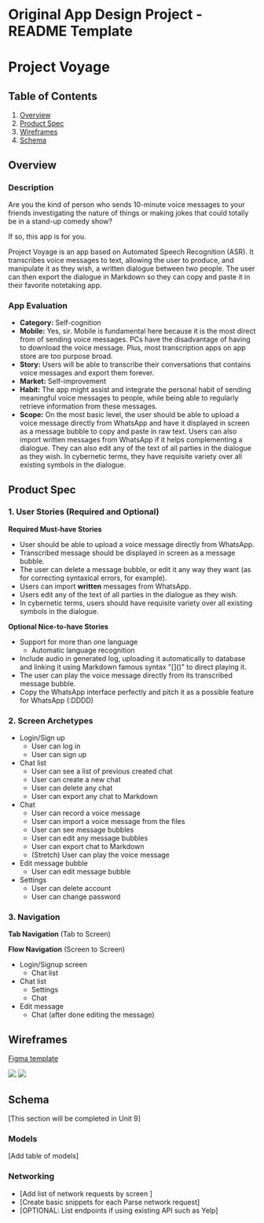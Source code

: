Original App Design Project - README Template
===

# Project Voyage

## Table of Contents
1. [Overview](#Overview)
1. [Product Spec](#Product-Spec)
1. [Wireframes](#Wireframes)
2. [Schema](#Schema)

## Overview
### Description

Are you the kind of person who sends 10-minute voice messages to your friends investigating the nature of things or making jokes that could totally be in a stand-up comedy show?

If so, this app is for you.
 
Project Voyage is an app based on Automated Speech Recognition (ASR). It transcribes voice messages to text, allowing the user to produce, and manipulate it as they wish, a written dialogue between two people. The user can then export the dialogue in Markdown so they can copy and paste it in their favorite notetaking app.

### App Evaluation
- **Category:** Self-cognition
- **Mobile:** Yes, sir. Mobile is fundamental here because it is the most direct from of sending voice messages. PCs have the disadvantage of having to download the voice message. Plus, most transcription apps on app store are too purpose broad.
- **Story:** Users will be able to transcribe their conversations that contains voice messages and export them forever.
- **Market:** Self-improvement
- **Habit:** The app might assist and integrate the personal habit of sending meaningful voice messages to people, while being able to regularly retrieve information from these messages. 
- **Scope:** On the most basic level, the user should be able to upload a voice message directly from WhatsApp and have it displayed in screen as a message bubble to copy and paste in raw text. Users can also import written messages from WhatsApp if it helps complementing a dialogue. They can also edit any of the text of all parties in the dialogue as they wish. In cybernetic terms, they have requisite variety over all existing symbols in the dialogue.


## Product Spec

### 1. User Stories (Required and Optional)

**Required Must-have Stories**

* User should be able to upload a voice message directly from WhatsApp.
* Transcribed message should be displayed in screen as a message bubble.
* The user can delete a message bubble, or edit it any way they want (as for correcting syntaxical errors, for example).
*  Users can import **written** messages from WhatsApp.
*   Users edit any of the text of all parties in the dialogue as they wish.
*    In cybernetic terms, users should have requisite variety over all existing symbols in the dialogue.

**Optional Nice-to-have Stories**

* Support for more than one language
    * Automatic language recognition
* Include audio in generated log, uploading it automatically to database and linking it using Markdown famous syntax "[[]()]()" to direct playing it.
* The user can play the voice message directly from its transcribed message bubble.
* Copy the WhatsApp interface perfectly and pitch it as a possible feature for WhatsApp (:DDDD)

### 2. Screen Archetypes

* Login/Sign up 
   * User can log in
   * User can sign up
* Chat list
   * User can see a list of previous created chat
   * User can create a new chat
   * User can delete any chat
   * User can export any chat to Markdown
* Chat
   * User can record a voice message
   * User can import a voice message from the files
   * User can see message bubbles
   * User can edit any message bubbles
   * User can export chat to Markdown
   * (Stretch) User can play the voice message
* Edit message bubble
    * User can edit message bubble
* Settings
    * User can delete account
    * User can change password



### 3. Navigation

**Tab Navigation** (Tab to Screen)


**Flow Navigation** (Screen to Screen)

* Login/Signup screen
    * Chat list
* Chat list 
    * Settings
    * Chat
* Edit message
   * Chat (after done editing the message)



## Wireframes
[Figma template](https://www.figma.com/file/mvjrm3VC09pIPwdkurNP2c/Untitled?node-id=4%3A152)

![](https://i.imgur.com/ExRtL06.png)
![](https://i.imgur.com/zRpov42.png)

## Schema 
[This section will be completed in Unit 9]
### Models
[Add table of models]
### Networking
- [Add list of network requests by screen ]
- [Create basic snippets for each Parse network request]
- [OPTIONAL: List endpoints if using existing API such as Yelp]
